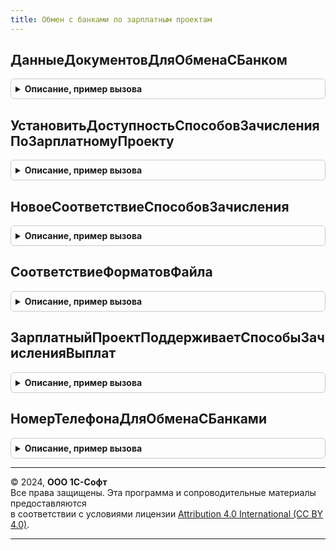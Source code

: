 ```yaml
---
title: Обмен с банками по зарплатным проектам
---
```



## ДанныеДокументовДляОбменаСБанком
<details style="margin: 1em 0; padding: 0.5em; border: 1px solid #ccc; border-radius: 6px;">

<summary style="font-weight: bold; cursor: pointer;">Описание, пример вызова</summary>

```bsl

// Возвращает данные документов для обмена с банком по зарплатным проектам.
//
// Параметры:
//   Документы - Массив из ОпределяемыйТип.ВедомостьВБанкЗарплатаКадры,
// 		         Массив из ДокументСсылка.ЗаявкаНаОткрытиеЛицевыхСчетовСотрудников,
// 		         Массив из ДокументСсылка.ЗаявкаНаОткрытиеЛицевыхСчетовСотрудников -
// 		                     документы, по которым требуется получить данные.
//   ДатаПолученияДанных - Дата           - дата формирования файла.
//   ПлатежныйДокумент   - ДокументСсылка - платежный документ, в который входят ведомости.
//
// Возвращаемое значение:
//  - Соответствие:
//     * Ключ     - ОпределяемыйТип.ВедомостьВБанкЗарплатаКадры,
// 		            ДокументСсылка.ЗаявкаНаОткрытиеЛицевыхСчетовСотрудников,
// 		            ДокументСсылка.ЗаявкаНаОткрытиеЛицевыхСчетовСотрудников -
// 		                     документ, данные по которому возвращаются.
//     * Значение - Структура - данные документа.
//  - Неопределено - когда нет документов, по которым требуется получить данные.
//
Функция ДанныеДокументовДляОбменаСБанком(Документы, ДатаПолученияДанных, ПлатежныйДокумент = Неопределено) Экспорт
```

Пример вызова
```bsl
Результат = ОбменСБанкамиПоЗарплатнымПроектам.ДанныеДокументовДляОбменаСБанком(Документы, ДатаПолученияДанных, ПлатежныйДокумент);
```
</details>

## УстановитьДоступностьСпособовЗачисленияПоЗарплатномуПроекту
<details style="margin: 1em 0; padding: 0.5em; border: 1px solid #ccc; border-radius: 6px;">

<summary style="font-weight: bold; cursor: pointer;">Описание, пример вызова</summary>

```bsl

// В зависимости от зарплатного проекта устанавливает доступность у соответствия способов зачисления выплат.
//
// Параметры:
//  СпособыЗачисления - см. НовоеСоответствиеСпособовЗачисления(),
//  ЗарплатныйПроект  - СправочникСсылка.ЗарплатныеПроекты.
//
Процедура УстановитьДоступностьСпособовЗачисленияПоЗарплатномуПроекту(СпособыЗачисления, ЗарплатныйПроект) Экспорт
```

Пример вызова
```bsl
ОбменСБанкамиПоЗарплатнымПроектам.УстановитьДоступностьСпособовЗачисленияПоЗарплатномуПроекту(СпособыЗачисления, ЗарплатныйПроект) 
```
</details>

## НовоеСоответствиеСпособовЗачисления
<details style="margin: 1em 0; padding: 0.5em; border: 1px solid #ccc; border-radius: 6px;">

<summary style="font-weight: bold; cursor: pointer;">Описание, пример вызова</summary>

```bsl

// Возвращает новое соответствие со способами зачисления выплат
//
// Возвращаемое значение:
//  - Соответствие:
//     * Ключ     - ПеречислениеСсылка.СпособыЗачисленияВыплат.
//     * Значение - Булево - доступность способа зачисления.
//
Функция НовоеСоответствиеСпособовЗачисления() Экспорт
```

Пример вызова
```bsl
Результат = ОбменСБанкамиПоЗарплатнымПроектам.НовоеСоответствиеСпособовЗачисления() 
```
</details>

## СоответствиеФорматовФайла
<details style="margin: 1em 0; padding: 0.5em; border: 1px solid #ccc; border-radius: 6px;">

<summary style="font-weight: bold; cursor: pointer;">Описание, пример вызова</summary>

```bsl

// Возвращает соответствие между форматом файла перечислением и цифрой версии формата
//
// Возвращаемое значение:
//  Соответствие из КлючИЗначение:
//    * Ключ     - Перечисление.ФорматыФайловОбменаПоЗарплатномуПроекту
//    * Значение - Число - Номер версии формата
//
Функция СоответствиеФорматовФайла() Экспорт
```

Пример вызова
```bsl
Результат = ОбменСБанкамиПоЗарплатнымПроектам.СоответствиеФорматовФайла() 
```
</details>

## ЗарплатныйПроектПоддерживаетСпособыЗачисленияВыплат
<details style="margin: 1em 0; padding: 0.5em; border: 1px solid #ccc; border-radius: 6px;">

<summary style="font-weight: bold; cursor: pointer;">Описание, пример вызова</summary>

```bsl

// Возвращает поддерживаются ли разные способы зачисления выплат по зарплатному проекту
//
// Параметры:
//  ЗарплатныйПроект - СправочникСсылка.ЗарплатныеПроекты - зарплатный проект.
//
Функция ЗарплатныйПроектПоддерживаетСпособыЗачисленияВыплат(ЗарплатныйПроект) Экспорт
```

Пример вызова
```bsl
Результат = ОбменСБанкамиПоЗарплатнымПроектам.ЗарплатныйПроектПоддерживаетСпособыЗачисленияВыплат(ЗарплатныйПроект) 
```
</details>

## НомерТелефонаДляОбменаСБанками
<details style="margin: 1em 0; padding: 0.5em; border: 1px solid #ccc; border-radius: 6px;">

<summary style="font-weight: bold; cursor: pointer;">Описание, пример вызова</summary>

```bsl

// Возвращает номер телефона в виде 10 цифр
//
// Параметры:
//  НомерТелефонаПредставление - Строка - полный номер телефона со всеми знаками
//
// Возвращаемое значение:
//  Строка
//
Функция НомерТелефонаДляОбменаСБанками(НомерТелефонаПредставление) Экспорт
```

Пример вызова
```bsl
Результат = ОбменСБанкамиПоЗарплатнымПроектам.НомерТелефонаДляОбменаСБанками(НомерТелефонаПредставление) 
```
</details>

---

© 2024, **ООО 1С-Софт**  
Все права защищены. Эта программа и сопроводительные материалы предоставляются  
в соответствии с условиями лицензии [Attribution 4.0 International (CC BY 4.0)](https://creativecommons.org/licenses/by/4.0/legalcode).

---
